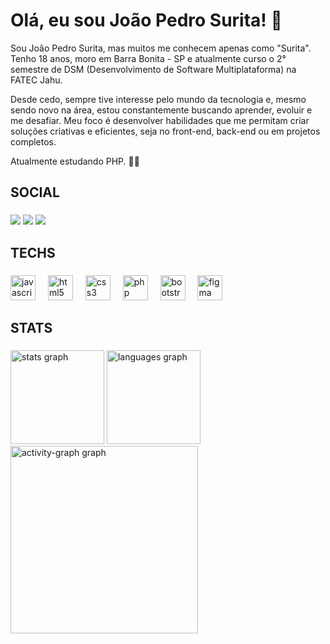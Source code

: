 <h1 align="left">Olá, eu sou João Pedro Surita! 🚀</h1>

<p>
 Sou João Pedro Surita, mas muitos me conhecem apenas como "Surita". Tenho 18 anos, moro em Barra Bonita - SP e atualmente curso o 2° semestre de DSM (Desenvolvimento de Software Multiplataforma) na FATEC Jahu.
 
 Desde cedo, sempre tive interesse pelo mundo da tecnologia e, mesmo sendo novo na área, estou constantemente buscando aprender, evoluir e me desafiar.
Meu foco é desenvolver habilidades que me permitam criar soluções criativas e eficientes, seja no front-end, back-end ou em projetos completos.

 Atualmente estudando PHP. 👨‍💻
</p>

###

<h2 align="left">SOCIAL</h2>

###

 <a href="https://www.linkedin.com/in/joão-pedro-surita-38a60a351/" target="_blank"><img src="https://img.shields.io/badge/LinkedIn-0077B5?style=for-the-badge&logo=linkedin&logoColor=white" target="_blank" /></a>
     <a href="mailto:joaopedrosurita490@gmail.com" target="_blank"><img src="https://img.shields.io/badge/Gmail-D14836?style=for-the-badge&logo=gmail&logoColor=white" target="_blank" /></a>
     <a href="https://www.instagram.com/suritakkj/" target="_blank"><img src="https://img.shields.io/badge/Instagram-E4405F?style=for-the-badge&logo=instagram&logoColor=white" target="_blank" /></a>

###

<h2 align="left">TECHS</h2>

###

<div align="left">
  <img src="https://cdn.jsdelivr.net/gh/devicons/devicon/icons/javascript/javascript-original.svg" height="40" alt="javascript logo"  />
  <img width="12" />
  <img src="https://cdn.jsdelivr.net/gh/devicons/devicon/icons/html5/html5-original.svg" height="40" alt="html5 logo"  />
  <img width="12" />
  <img src="https://cdn.jsdelivr.net/gh/devicons/devicon/icons/css3/css3-original.svg" height="40" alt="css3 logo"  />
  <img width="12" />
  <img src="https://cdn.jsdelivr.net/gh/devicons/devicon@latest/icons/php/php-original.svg" height="40" alt="php logo"/>
  <img width="12" />
  <img src="https://cdn.jsdelivr.net/gh/devicons/devicon@latest/icons/bootstrap/bootstrap-original.svg" height="40" alt="bootstrap logo"/>
  <img width="12" />
  <img src="https://cdn.jsdelivr.net/gh/devicons/devicon@latest/icons/figma/figma-original.svg" height="40" alt="figma logo"/>
  <img width="12" />

</div>

###

<h2 align="left">STATS</h2>

###

<div align="left">
  <img src="https://github-readme-stats.vercel.app/api?username=JoaoSurita&hide_title=false&hide_rank=false&show_icons=true&include_all_commits=true&count_private=true&disable_animations=false&theme=github_dark&locale=en&hide_border=false&order=1" height="150" alt="stats graph"  />
  <img src="https://github-readme-stats.vercel.app/api/top-langs?username=JoaoSurita&locale=en&hide_title=false&layout=compact&card_width=320&langs_count=5&theme=github_dark&hide_border=false&order=2" height="150" alt="languages graph"  />
  <img src="https://github-readme-activity-graph.vercel.app/graph?username=JoaoSurita&radius=16&theme=github-dark&area=true&order=5" height="300" alt="activity-graph graph"  />
</div>

###
